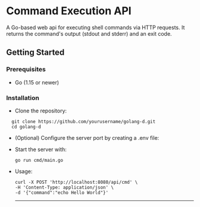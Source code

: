 # Command Execution API

A Go-based web api for executing shell commands via HTTP requests. It returns the command's output (stdout and stderr) and an exit code.

## Getting Started

### Prerequisites

- Go (1.15 or newer)

### Installation

- Clone the repository:

```
  git clone https://github.com/yourusername/golang-d.git
  cd golang-d
```

- (Optional) Configure the server port by creating a .env file:
- Start the server with:

  ```
  go run cmd/main.go
  ```
- Usage:
  ```
  curl -X POST 'http://localhost:8080/api/cmd' \
  -H 'Content-Type: application/json' \
  -d '{"command":"echo Hello World"}'
  ```
  ---

